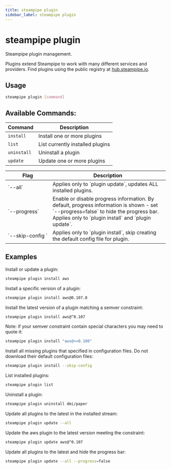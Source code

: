 ```yaml
---
title: steampipe plugin
sidebar_label: steampipe plugin
---
```


# steampipe plugin
Steampipe plugin management.

Plugins extend Steampipe to work with many different services and providers. Find plugins using the public registry at [hub.steampipe.io](https://hub.steampipe.io).


## Usage
```bash
steampipe plugin [command]
```

## Available Commands:

| Command | Description
|-|-
| `install`     | Install one or more plugins
| `list`        | List currently installed plugins
| `uninstall`   | Uninstall a plugin
| `update `     | Update one or more plugins

<table>
  <thead>
    <tr>
      <th nowrap="true">Flag</th>
      <th>Description</th>
    </tr>
  </thead>
  <tbody>
    <tr>
      <td nowrap="true">`--all`</td>
      <td>Applies only to `plugin update`, updates ALL installed plugins.</td>
    </tr>
    <tr>
      <td nowrap="true">`--progress`</td>
      <td>Enable or disable progress information. By default, progress information is shown - set `--progress=false` to hide the progress bar. Applies only to `plugin install` and `plugin update`.</td>
    </tr>
      <tr>
      <td nowrap="true">`--skip-config `</td>
      <td>Applies only to `plugin install`,  skip creating the default config file for plugin.</td>
    </tr>
  </tbody>
</table>

## Examples

Install or update a plugin:
```bash
steampipe plugin install aws
```

Install a specific version of a plugin:
```bash
steampipe plugin install aws@0.107.0
```

Install the latest version of a plugin matching a semver constraint:
```bash
steampipe plugin install aws@^0.107
```

Note: if your semver constraint contain special characters you may need to quote it:
```bash
steampipe plugin install "aws@>=0.100"
```

Install all missing plugins that specified in configuration files. Do not download their default configuration files:

```bash
steampipe plugin install --skip-config
```

List installed plugins:
```bash
steampipe plugin list
```

Uninstall a plugin:
```bash
steampipe plugin uninstall dmi/paper
```

Update all plugins to the latest in the installed stream:
```bash
steampipe plugin update --all
```

Update the aws plugin to the latest version meeting the constraint:
```bash
steampipe plugin update aws@^0.107
```

Update all plugins to the latest and hide the progress bar:
```bash
steampipe plugin update --all --progress=false
```
